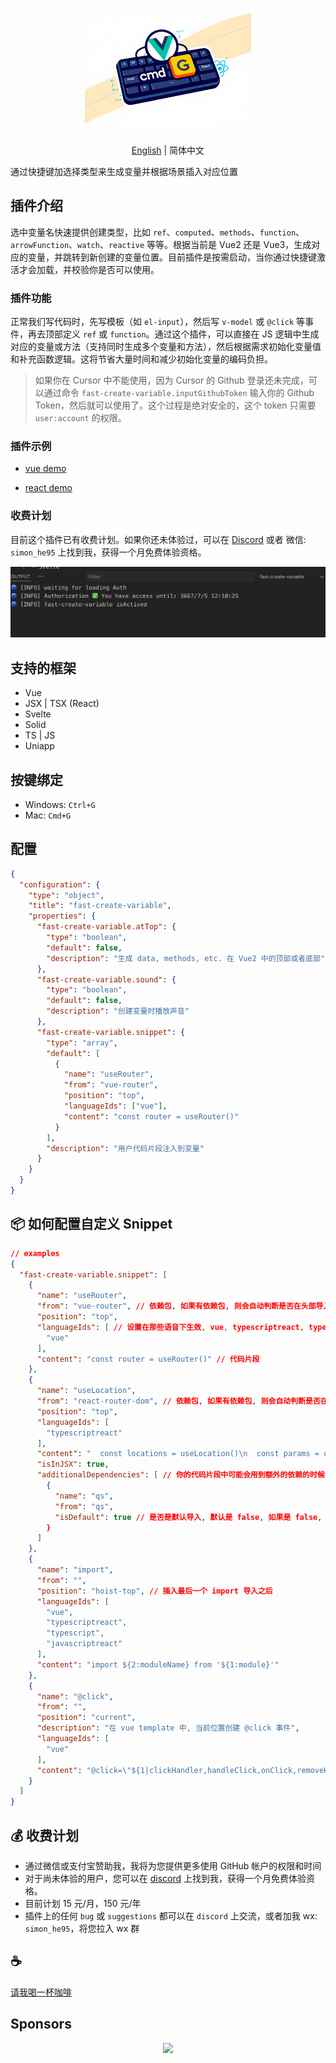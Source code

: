 <p align="center">
<img height="200" src="./assets/kv.png" alt="fast-create-variable">
</p>
<p align="center"> <a href="./README.md">English</a> | 简体中文</p>

通过快捷键加选择类型来生成变量并根据场景插入对应位置

## 插件介绍

选中变量名快速提供创建类型，比如 `ref`、`computed`、`methods`、`function`、`arrowFunction`、`watch`、`reactive` 等等。根据当前是 Vue2 还是 Vue3，生成对应的变量，并跳转到新创建的变量位置。目前插件是按需启动，当你通过快捷键激活才会加载，并校验你是否可以使用。

### 插件功能

正常我们写代码时，先写模板（如 `el-input`），然后写 `v-model` 或 `@click` 等事件，再去顶部定义 `ref` 或 `function`。通过这个插件，可以直接在 JS 逻辑中生成对应的变量或方法（支持同时生成多个变量和方法），然后根据需求初始化变量值和补充函数逻辑。这将节省大量时间和减少初始化变量的编码负担。

> 如果你在 Cursor 中不能使用，因为 Cursor 的 Github 登录还未完成，可以通过命令 `fast-create-variable.inputGithubToken` 输入你的 Github Token，然后就可以使用了。这个过程是绝对安全的，这个 token 只需要 `user:account` 的权限。

### 插件示例

- [vue demo](./assets/vue.gif)

- [react demo](./assets/jsx.gif)

### 收费计划

目前这个插件已有收费计划。如果你还未体验过，可以在 [Discord](https://discord.gg/acz4n2jx2v) 或者 微信: `simon_he95` 上找到我，获得一个月免费体验资格。

![auth](./assets/auth.png)

## 支持的框架

- Vue
- JSX | TSX (React)
- Svelte
- Solid
- TS | JS
- Uniapp

## 按键绑定

- Windows: `Ctrl+G`
- Mac: `Cmd+G`

## 配置

```json
{
  "configuration": {
    "type": "object",
    "title": "fast-create-variable",
    "properties": {
      "fast-create-variable.atTop": {
        "type": "boolean",
        "default": false,
        "description": "生成 data, methods, etc. 在 Vue2 中的顶部或者底部"
      },
      "fast-create-variable.sound": {
        "type": "boolean",
        "default": false,
        "description": "创建变量时播放声音"
      },
      "fast-create-variable.snippet": {
        "type": "array",
        "default": [
          {
            "name": "useRouter",
            "from": "vue-router",
            "position": "top",
            "languageIds": ["vue"],
            "content": "const router = useRouter()"
          }
        ],
        "description": "用户代码片段注入到变量"
      }
    }
  }
}
```

## 📦 如何配置自定义 Snippet
```json
// examples
{
  "fast-create-variable.snippet": [
    {
      "name": "useRouter",
      "from": "vue-router", // 依赖包, 如果有依赖包, 则会自动判断是否在头部导入
      "position": "top",
      "languageIds": [ // 设置在那些语音下生效, vue, typescriptreact, typescript, javascriptreact, vue-vine
        "vue"
      ],
      "content": "const router = useRouter()" // 代码片段
    },
    {
      "name": "useLocation",
      "from": "react-router-dom", // 依赖包, 如果有依赖包, 则会自动判断是否在头部导入
      "position": "top",
      "languageIds": [
        "typescriptreact"
      ],
      "content": "  const locations = useLocation()\n  const params = qs.parse(locations.search, { ignoreQueryPrefix: true })",
      "isInJSX": true,
      "additionalDependencies": [ // 你的代码片段中可能会用到额外的依赖的时候, 可以在这里配置
        {
          "name": "qs",
          "from": "qs",
          "isDefault": true // 是否是默认导入, 默认是 false, 如果是 false, 则会导入 { qs }
        }
      ]
    },
    {
      "name": "import",
      "from": "",
      "position": "hoist-top", // 插入最后一个 import 导入之后
      "languageIds": [
        "vue",
        "typescriptreact",
        "typescript",
        "javascriptreact"
      ],
      "content": "import ${2:moduleName} from '${1:module}'"
    },
    {
      "name": "@click",
      "from": "",
      "position": "current",
      "description": "在 vue template 中, 当前位置创建 @click 事件",
      "languageIds": [
        "vue"
      ],
      "content": "@click=\"${1|clickHandler,handleClick,onClick,removeHandler,onRemove,closeHandler,onClose,openHandler,onOpen,submitHandler,onSubmit,onLogin,onLogout,toggleHandler,onToggle,showHandler,onShow,hideHandler,onHide|}$2\""
    }
  ]
}
```

## 💰 收费计划

- 通过微信或支付宝赞助我，我将为您提供更多使用 GitHub 帐户的权限和时间
- 对于尚未体验的用户，您可以在 [discord](https://discord.com/invite/ZnjxzMKWNW) 上找到我，获得一个月免费体验资格。
- 目前计划 15 元/月，150 元/年
- 插件上的任何 `bug` 或 `suggestions` 都可以在 `discord` 上交流，或者加我 wx: `simon_he95`，将您拉入 wx 群

## :coffee:

[请我喝一杯咖啡](https://github.com/Simon-He95/sponsor)

## Sponsors

<p align="center">
  <a href="https://cdn.jsdelivr.net/gh/Simon-He95/sponsor@main/sponsors.svg">
    <img src="https://cdn.jsdelivr.net/gh/Simon-He95/sponsor@main/sponsors.png"/>
  </a>
</p>
